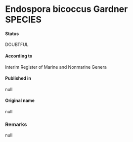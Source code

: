 # Endospora bicoccus Gardner SPECIES

#### Status
DOUBTFUL

#### According to
Interim Register of Marine and Nonmarine Genera

#### Published in
null

#### Original name
null

### Remarks
null